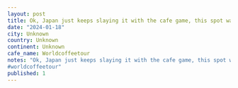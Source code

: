 ```yaml
---
layout: post
title: Ok, Japan just keeps slaying it with the cafe game, this spot was in the bottom of an office tower featured vintage over stuffed seating, vinyl spinning, and espresso gin martini that was Next. level.
date: "2024-01-18"
city: Unknown
country: Unknown
continent: Unknown
cafe_name: Worldcoffeetour
notes: "Ok, Japan just keeps slaying it with the cafe game, this spot was in the bottom of an office tower featured vintage over stuffed seating, vinyl spinning, and espresso gin martini that was Next. level.
#worldcoffeetour"
published: 1
---
```

